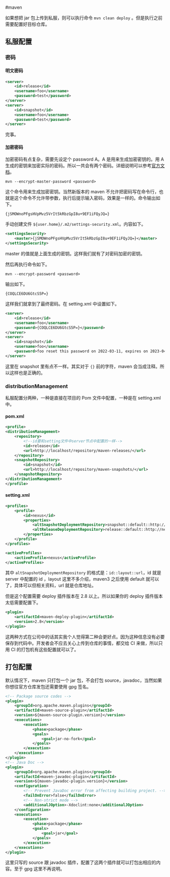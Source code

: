 #maven

如果想把 jar 包上传到私服，则可以执行命令 `mvn clean deploy` 。但是执行之前需要配置好目标仓库。

## 私服配置

### 密码

#### 明文密码

```xml
<server>
    <id>release</id>
    <username>foo</username>
    <password>test</password>
</server>
<server>
    <id>snapshot</id>
    <username>foo</username>
    <password>test</password>
</server>
```

完事。

#### 加密密码

加密密码有点复杂，需要先设定个 password A。A 是用来生成加密密钥的。用 A 生成的密钥来加密实际的密码。所以一共会有两个密码。详细说明可以参考[官方文档](https://maven.apache.org/guides/mini/guide-encryption.html)。

```shell
mvn --encrypt-master-password <password>
```

这个命令用来生成加密密钥。当然新版本的 maven 不允许把密码写在命令行，也就是这个命令不允许带参数，执行后提示输入密码，效果是一样的。命令输出如下。

```shell
{jSMOWnoPFgsHVpMvz5VrIt5kRbzGpI8u+9EF1iFQyJQ=}
```

手动创建文件 `${user.home}/.m2/settings-security.xml`。内容如下。

```xml
<settingsSecurity>
    <master>{jSMOWnoPFgsHVpMvz5VrIt5kRbzGpI8u+9EF1iFQyJQ=}</master>
</settingsSecurity>
```

master 的值就是上面生成的密钥。这样我们就有了对密码加密的密钥。

然后再执行命令如下。

```shell
mvn --encrypt-password <password>
```

输出如下。

```shell
{COQLCE6DU6GtcS5P=}
```

这样我们就拿到了最终密码。在 setting.xml 中设置如下。

```xml
<server>
    <id>release</id>
    <username>foo</username>
    <password>{COQLCE6DU6GtcS5P=}</password>
</server>
<server>
    <id>snapshot</id>
    <username>foo</username>
    <password>foo reset this password on 2022-03-11, expires on 2023-04-11{COQLCE6DU6GtcS5P=}</password>
</server>
```

这里在 snapshot 里有点不一样。其实对于 `{}` 前的字符，maven 会当成注释。所以这样也是正确的。

### distributionManagement

私服配置分两种，一种是直接在项目的 Pom 文件中配置，一种是在 setting.xml 中。

#### pom.xml

```xml
<profile>
<distributionManagement>
    <repository>
	    <!--id要和setting文件中server节点中配置的一样-->
        <id>release</id>
        <url>http://localhost/repository/maven-releases/</url>
    </repository>
    <snapshotRepository>
        <id>snapshot</id>
        <url>http://localhost/repository/maven-snapshots/</url>
    </snapshotRepository>
</distributionManagement>
</profile>
```

#### setting.xml

```xml
<profiles>
    <profile>
        <id>nexus</id>
        <properties>
            <altSnapshotDeploymentRepository>snapshot::default::http://nexus.in.camelgames-data.com/repository/maven-snapshots</altSnapshotDeploymentRepository>
            <altReleaseDeploymentRepository>release::default::http://nexus.in.camelgames-data.com/repository/maven-releases</altReleaseDeploymentRepository>
        </properties>
    </profile>
</profiles>

<activeProfiles>
    <activeProfile>nexus</activeProfile>
</activeProfiles>
```

其中 `altSnapshotDeploymentRepository` 的格式是：`id::layout::url`，id 就是 server 中配置的 id ，layout 这里不多介绍，maven3 之后使用 default 就可以了，具体可以但相关资料，url 就是仓库地址。

但是这个配置需要 deploy 插件版本在 2.8 以上。所以如果你的 deploy 插件版本太低需要配置下。

```xml
<plugin>
    <artifactId>maven-deploy-plugin</artifactId>
    <version>2.8</version>
</plugin>
```

这两种方式在公司中的话其实我个人觉得第二种会更好点。因为这种信息没有必要保存到代码中。开发者会不应去关心上传到仓库的事情，都交给 CI 来做，所以只用 CI 的打包机有这些配置就可以了。

## 打包配置

默认情况下，maven 只打包一个 jar 包，不会打包 source，javadoc，当然如果你想往官方仓库发包还需要使用 gpg 签名。

```xml
<!-- Package source codes -->
<plugin>
    <groupId>org.apache.maven.plugins</groupId>
    <artifactId>maven-source-plugin</artifactId>
    <version>${maven-source-plugin.version}</version>
    <executions>
        <execution>
            <phase>package</phase>
            <goals>
                <goal>jar-no-fork</goal>
            </goals>
        </execution>
    </executions>
</plugin>
<!-- Java Doc -->
<plugin>
    <groupId>org.apache.maven.plugins</groupId>
    <artifactId>maven-javadoc-plugin</artifactId>
    <version>${maven-javadoc-plugin.version}</version>
    <configuration>
        <!-- Prevent JavaDoc error from affecting building project. -->
        <failOnError>false</failOnError>
        <!-- Non-strict mode -->
        <additionalJOption>-Xdoclint:none</additionalJOption>
    </configuration>
    <executions>
        <execution>
            <phase>package</phase>
            <goals>
                <goal>jar</goal>
            </goals>
        </execution>
    </executions>
</plugin>
```

这里只写的 source 跟 javadoc 插件，配置了这两个插件就可以打包出相应的内容。至于 gpg 这里不再说明。
